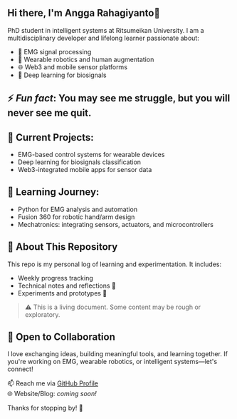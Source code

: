 ## Hi there, I'm Angga Rahagiyanto👋

<!--
**rahagiyanto/rahagiyanto** is a ✨ _special_ ✨ repository because its `README.md` (this file) appears on your GitHub profile.

Here are some ideas to get you started:

- 🔭 I’m currently working on ...
- 🌱 I’m currently learning ...
- 👯 I’m looking to collaborate on ...
- 🤔 I’m looking for help with ...
- 💬 Ask me about ...
- 📫 How to reach me: ...
- 😄 Pronouns: ...
- ⚡ Fun fact: ...
test
-->
PhD student in intelligent systems at Ritsumeikan University. I am a multidisciplinary developer and lifelong learner passionate about:

- 🧠 EMG signal processing
- 🤖 Wearable robotics and human augmentation
- 🌐 Web3 and mobile sensor platforms
- 🧬 Deep learning for biosignals

⚡ *Fun fact*: You may see me struggle, but you will never see me quit.
---
## 🎯 Current Projects:
- EMG-based control systems for wearable devices
- Deep learning for biosignals classification
- Web3-integrated mobile apps for sensor data

## 🌱 Learning Journey:
- Python for EMG analysis and automation
- Fusion 360 for robotic hand/arm design
- Mechatronics: integrating sensors, actuators, and microcontrollers

## 📁 About This Repository

This repo is my personal log of learning and experimentation. It includes:  

- Weekly progress tracking
- Technical notes and reflections 💬
- Experiments and prototypes 💬

> ⚠️ This is a living document. Some content may be rough or exploratory.

## 🤝 Open to Collaboration

I love exchanging ideas, building meaningful tools, and learning together. If you're working on EMG, wearable robotics, or intelligent systems—let's connect!

📫 Reach me via [GitHub Profile](https://github.com/rahagiyanto)  
🌐 Website/Blog: *coming soon!*

Thanks for stopping by! 🚀
